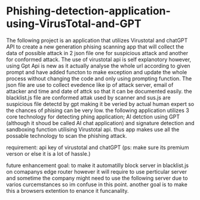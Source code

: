 # Phishing-detection-application-using-VirusTotal-and-GPT

The following project is an application that utilizes Virustotal and chatGPT API to create a new generation phising scanning app that will collect the data of possible attack in 2 json file one for suspicious attack and another for conformed attack. The use of virustotal api is self explanotory however, using Gpt Api is new as it actually analyse the whole url according to given prompt and have added functon to make exception and update the whole process without changing the code and only using prompting function. The json file are use to collect evedence like ip of attack server, email of attacker and time and date of attck so that it can be documented easily. the blacklist.js file are conformed attak used by scanner and sus.js are suspicious file detectd by gpt making it be veried by actual human expert so the chances of phising can be very low.
the following application utilizes 3 core technology for detecting phing application; AI detction using GPT (although it shoud be called AI chat application) and signature detection and sandboxing function utilising Virustotal api. thus app makes use all the possable technology to scan the phishing attack.

requirement: api key of virustotal and chatGPT (ps: make sure its premium verson or else it is a lot of hassle.)

future enhancement goal: to make it automatilly block server in blacklist.js on comapanys edge router however it will require to use perticular server and sometime the company might need to use the following server due to varios curcemstances so im confuse in this point. another goal is to make this a browsers extention to enance it funcanality.
